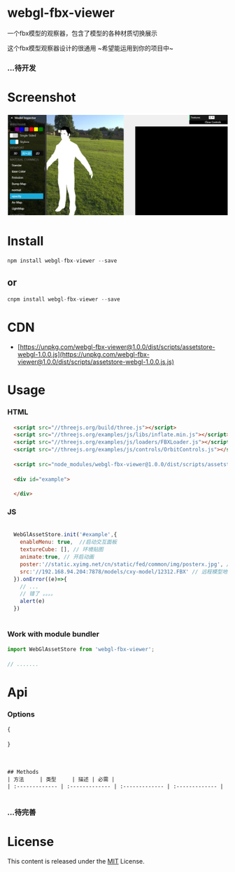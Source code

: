 ﻿# webgl-fbx-viewer

一个fbx模型的观察器，包含了模型的各种材质切换展示
       
这个fbx模型观察器设计的很通用 ~希望能运用到你的项目中~

### ...待开发


# Screenshot
<img src="./preview1.png" style="width:600px;"/>


# Install

```js
npm install webgl-fbx-viewer --save
```
## or

```js
cnpm install webgl-fbx-viewer --save
```

# CDN
* [https://unpkg.com/webgl-fbx-viewer@1.0.0/dist/scripts/assetstore-webgl-1.0.0.js](https://unpkg.com/webgl-fbx-viewer@1.0.0/dist/scripts/assetstore-webgl-1.0.0.js.js)


# Usage
### HTML
```html
  <script src="//threejs.org/build/three.js"></script>
  <script src="//threejs.org/examples/js/libs/inflate.min.js"></script>
  <script src="//threejs.org/examples/js/loaders/FBXLoader.js"></script>
  <script src="//threejs.org/examples/js/controls/OrbitControls.js"></script>

  <script src="node_modules/webgl-fbx-viewer@1.0.0/dist/scripts/assetstore-webgl-1.0.0.js"></script>
  
  <div id="example">
    
  </div>
```
### JS
```js

  WebGlAssetStore.init('#example',{
    enableMenu: true,  //启动交互面板
    textureCube: [], // 环境贴图
    animate:true, // 开启动画
    poster:'//static.xyimg.net/cn/static/fed/common/img/posterx.jpg', // 海报
    src:'//192.168.94.204:7878/models/cxy-model/12312.FBX' // 远程模型地址
  }).onError((e)=>{
    // ...
    // 错了 。。。。
    alert(e)
  })
 
```
### Work with module bundler

```js
import WebGlAssetStore from 'webgl-fbx-viewer';

// .......
```

# Api
### Options
```js
{
  
}

```


```


## Methods
| 方法     | 类型     | 描述 | 必需 | 
| :------------- | :------------- | :------------- | :------------- | 


```
### ...待完善

# License
This content is released under the [MIT](http://opensource.org/licenses/MIT) License.
